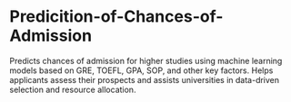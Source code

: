 # Predicition-of-Chances-of-Admission
Predicts chances of admission for higher studies using machine learning models based on GRE, TOEFL, GPA, SOP, and other key factors. Helps applicants assess their prospects and assists universities in data-driven selection and resource allocation.
